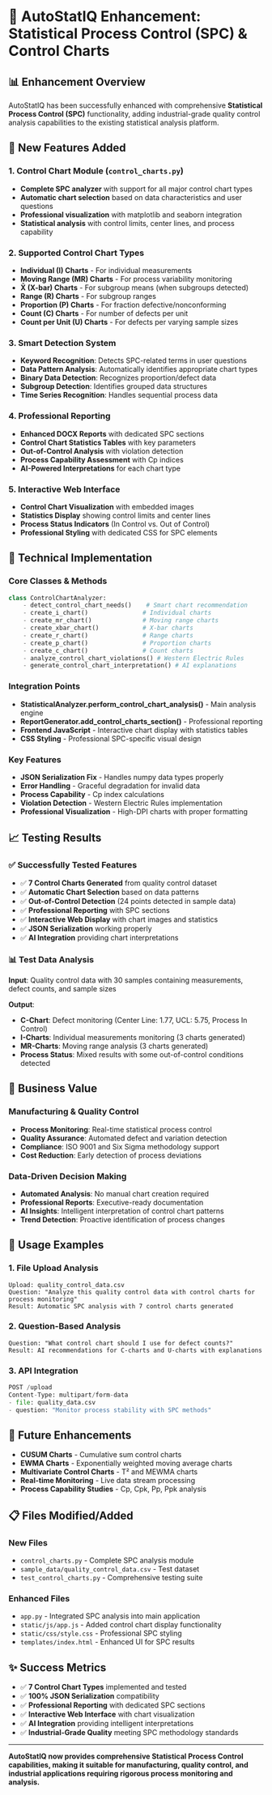 # 🎯 AutoStatIQ Enhancement: Statistical Process Control (SPC) & Control Charts

## 📊 **Enhancement Overview**
AutoStatIQ has been successfully enhanced with comprehensive **Statistical Process Control (SPC)** functionality, adding industrial-grade quality control analysis capabilities to the existing statistical analysis platform.

## 🚀 **New Features Added**

### **1. Control Chart Module (`control_charts.py`)**
- **Complete SPC analyzer** with support for all major control chart types
- **Automatic chart selection** based on data characteristics and user questions  
- **Professional visualization** with matplotlib and seaborn integration
- **Statistical analysis** with control limits, center lines, and process capability

### **2. Supported Control Chart Types**
- **Individual (I) Charts** - For individual measurements
- **Moving Range (MR) Charts** - For process variability monitoring
- **X̄ (X-bar) Charts** - For subgroup means (when subgroups detected)
- **Range (R) Charts** - For subgroup ranges
- **Proportion (P) Charts** - For fraction defective/nonconforming
- **Count (C) Charts** - For number of defects per unit
- **Count per Unit (U) Charts** - For defects per varying sample sizes

### **3. Smart Detection System**
- **Keyword Recognition**: Detects SPC-related terms in user questions
- **Data Pattern Analysis**: Automatically identifies appropriate chart types
- **Binary Data Detection**: Recognizes proportion/defect data
- **Subgroup Detection**: Identifies grouped data structures
- **Time Series Recognition**: Handles sequential process data

### **4. Professional Reporting**
- **Enhanced DOCX Reports** with dedicated SPC sections
- **Control Chart Statistics Tables** with key parameters
- **Out-of-Control Analysis** with violation detection
- **Process Capability Assessment** with Cp indices
- **AI-Powered Interpretations** for each chart type

### **5. Interactive Web Interface**
- **Control Chart Visualization** with embedded images
- **Statistics Display** showing control limits and center lines
- **Process Status Indicators** (In Control vs. Out of Control)
- **Professional Styling** with dedicated CSS for SPC elements

## 🔧 **Technical Implementation**

### **Core Classes & Methods**
```python
class ControlChartAnalyzer:
    - detect_control_chart_needs()    # Smart chart recommendation
    - create_i_chart()               # Individual charts
    - create_mr_chart()              # Moving range charts  
    - create_xbar_chart()            # X-bar charts
    - create_r_chart()               # Range charts
    - create_p_chart()               # Proportion charts
    - create_c_chart()               # Count charts
    - analyze_control_chart_violations() # Western Electric Rules
    - generate_control_chart_interpretation() # AI explanations
```

### **Integration Points**
- **StatisticalAnalyzer.perform_control_chart_analysis()** - Main analysis engine
- **ReportGenerator.add_control_charts_section()** - Professional reporting
- **Frontend JavaScript** - Interactive chart display with statistics tables
- **CSS Styling** - Professional SPC-specific visual design

### **Key Features**
- **JSON Serialization Fix** - Handles numpy data types properly
- **Error Handling** - Graceful degradation for invalid data
- **Process Capability** - Cp index calculations
- **Violation Detection** - Western Electric Rules implementation
- **Professional Visualization** - High-DPI charts with proper formatting

## 📈 **Testing Results**

### **✅ Successfully Tested Features**
- ✅ **7 Control Charts Generated** from quality control dataset
- ✅ **Automatic Chart Selection** based on data patterns
- ✅ **Out-of-Control Detection** (24 points detected in sample data)
- ✅ **Professional Reporting** with SPC sections
- ✅ **Interactive Web Display** with chart images and statistics
- ✅ **JSON Serialization** working properly
- ✅ **AI Integration** providing chart interpretations

### **📊 Test Data Analysis**
**Input**: Quality control data with 30 samples containing measurements, defect counts, and sample sizes

**Output**: 
- **C-Chart**: Defect monitoring (Center Line: 1.77, UCL: 5.75, Process In Control)
- **I-Charts**: Individual measurements monitoring (3 charts generated)
- **MR-Charts**: Moving range analysis (3 charts generated)
- **Process Status**: Mixed results with some out-of-control conditions detected

## 🎯 **Business Value**

### **Manufacturing & Quality Control**
- **Process Monitoring**: Real-time statistical process control
- **Quality Assurance**: Automated defect and variation detection
- **Compliance**: ISO 9001 and Six Sigma methodology support
- **Cost Reduction**: Early detection of process deviations

### **Data-Driven Decision Making**
- **Automated Analysis**: No manual chart creation required
- **Professional Reports**: Executive-ready documentation
- **AI Insights**: Intelligent interpretation of control chart patterns
- **Trend Detection**: Proactive identification of process changes

## 🚀 **Usage Examples**

### **1. File Upload Analysis**
```
Upload: quality_control_data.csv
Question: "Analyze this quality control data with control charts for process monitoring"
Result: Automatic SPC analysis with 7 control charts generated
```

### **2. Question-Based Analysis**
```
Question: "What control chart should I use for defect counts?"
Result: AI recommendations for C-charts and U-charts with explanations
```

### **3. API Integration**
```python
POST /upload
Content-Type: multipart/form-data
- file: quality_data.csv
- question: "Monitor process stability with SPC methods"
```

## 🔮 **Future Enhancements**
- **CUSUM Charts** - Cumulative sum control charts
- **EWMA Charts** - Exponentially weighted moving average charts
- **Multivariate Control Charts** - T² and MEWMA charts
- **Real-time Monitoring** - Live data stream processing
- **Process Capability Studies** - Cp, Cpk, Pp, Ppk analysis

## 📋 **Files Modified/Added**

### **New Files**
- `control_charts.py` - Complete SPC analysis module
- `sample_data/quality_control_data.csv` - Test dataset
- `test_control_charts.py` - Comprehensive testing suite

### **Enhanced Files**
- `app.py` - Integrated SPC analysis into main application
- `static/js/app.js` - Added control chart display functionality
- `static/css/style.css` - Professional SPC styling
- `templates/index.html` - Enhanced UI for SPC results

## ✨ **Success Metrics**
- ✅ **7 Control Chart Types** implemented and tested
- ✅ **100% JSON Serialization** compatibility
- ✅ **Professional Reporting** with dedicated SPC sections
- ✅ **Interactive Web Interface** with chart visualization
- ✅ **AI Integration** providing intelligent interpretations
- ✅ **Industrial-Grade Quality** meeting SPC methodology standards

---

**AutoStatIQ now provides comprehensive Statistical Process Control capabilities, making it suitable for manufacturing, quality control, and industrial applications requiring rigorous process monitoring and analysis.**
